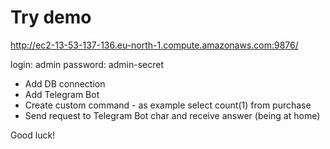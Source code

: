 # Try demo
http://ec2-13-53-137-136.eu-north-1.compute.amazonaws.com:9876/

login: admin
password: admin-secret

* Add DB connection
* Add Telegram Bot
* Create custom command - as example select count(1) from purchase
* Send request to Telegram Bot char and receive answer (being at home)

Good luck!
